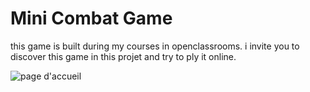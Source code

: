 # Mini Combat Game
this game is built during my courses in openclassrooms.
i invite you to discover this game in this projet and try to ply it online.

![page d'accueil](https://github.com/nejostar/mini-combat-game/blob/master/asset/image/background.jpg)
